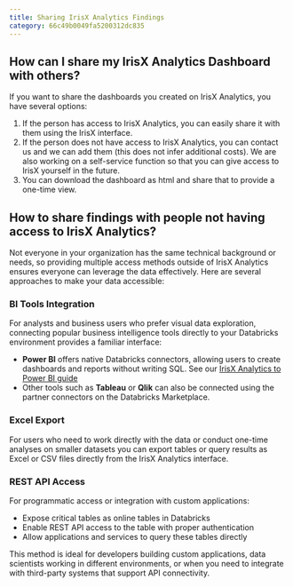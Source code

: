 ```yaml
---
title: Sharing IrisX Analytics Findings
category: 66c49b0049fa5200312dc835
---
```


## How can I share my IrisX Analytics Dashboard with others?

If you want to share the dashboards you created on IrisX Analytics, you have several options:

1. If the person has access to IrisX Analytics, you can easily share it with them using the IrisX interface. 
2. If the person does not have access to IrisX Analytics, you can contact us and we can add them (this does not infer additional costs). We are also working on a self-service function so that you can give access to IrisX yourself in the future.
3. You can download the dashboard as html and share that to provide a one-time view. 

## How to share findings with people not having access to IrisX Analytics?

Not everyone in your organization has the same technical background or needs, so providing multiple access methods outside of IrisX Analytics ensures everyone can leverage the data effectively. Here are several approaches to make your data accessible:

### BI Tools Integration
For analysts and business users who prefer visual data exploration, connecting popular business intelligence tools directly to your Databricks environment provides a familiar interface:

- **Power BI** offers native Databricks connectors, allowing users to create dashboards and reports without writing SQL. See our [IrisX Analytics to Power BI guide](https://developers.trackunit.com/docs/analytics-powerbi)
- Other tools such as **Tableau** or **Qlik** can also be connected using the partner connectors on the Databricks Marketplace.

### Excel Export
For users who need to work directly with the data or conduct one-time analyses on smaller datasets you can export tables or query results as Excel or CSV files directly from the IrisX Analytics interface. 

### REST API Access
For programmatic access or integration with custom applications:

- Expose critical tables as online tables in Databricks
- Enable REST API access to the table with proper authentication
- Allow applications and services to query these tables directly

This method is ideal for developers building custom applications, data scientists working in different environments, or when you need to integrate with third-party systems that support API connectivity.
